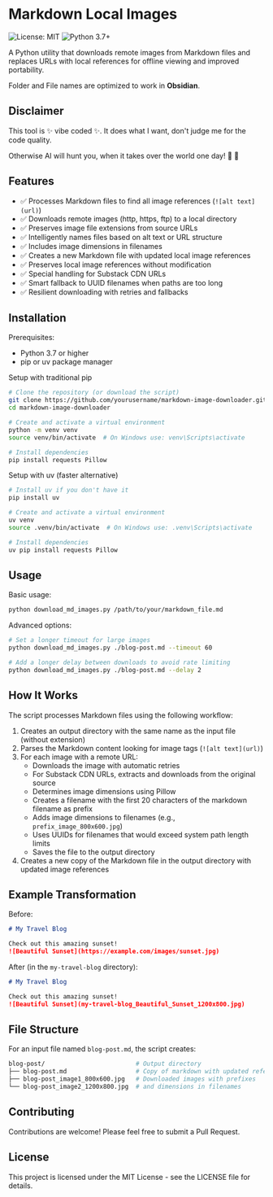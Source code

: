 # Markdown Local Images

<img alt="License: MIT" src="https://img.shields.io/badge/License-MIT-yellow.svg">&nbsp;<img alt="Python 3.7+" src="https://img.shields.io/badge/python-3.7+-blue.svg">

A Python utility that downloads remote images from Markdown files and replaces
URLs with local references for offline viewing and improved portability.

Folder and File names are optimized to work in **Obsidian**.

## Disclaimer

This tool is ✨ vibe coded ✨. It does what I want, don't judge me for the code quality.

Otherwise AI will hunt you, when it takes over the world one day! 😬 🤖

## Features

* ✅ Processes Markdown files to find all image references (`![alt text](url)`)
* ✅ Downloads remote images (http, https, ftp) to a local directory
* ✅ Preserves image file extensions from source URLs
* ✅ Intelligently names files based on alt text or URL structure
* ✅ Includes image dimensions in filenames
* ✅ Creates a new Markdown file with updated local image references
* ✅ Preserves local image references without modification
* ✅ Special handling for Substack CDN URLs
* ✅ Smart fallback to UUID filenames when paths are too long
* ✅ Resilient downloading with retries and fallbacks

## Installation

Prerequisites:

* Python 3.7 or higher
* pip or uv package manager
  
Setup with traditional pip

```bash
# Clone the repository (or download the script)
git clone https://github.com/yourusername/markdown-image-downloader.git
cd markdown-image-downloader

# Create and activate a virtual environment
python -m venv venv
source venv/bin/activate  # On Windows use: venv\Scripts\activate

# Install dependencies
pip install requests Pillow
```

Setup with uv (faster alternative)

```bash
# Install uv if you don't have it
pip install uv

# Create and activate a virtual environment
uv venv
source .venv/bin/activate  # On Windows use: .venv\Scripts\activate

# Install dependencies
uv pip install requests Pillow
```

## Usage

Basic usage:

```bash
python download_md_images.py /path/to/your/markdown_file.md
```

Advanced options:

```bash
# Set a longer timeout for large images
python download_md_images.py ./blog-post.md --timeout 60

# Add a longer delay between downloads to avoid rate limiting
python download_md_images.py ./blog-post.md --delay 2
```

## How It Works

The script processes Markdown files using the following workflow:

1. Creates an output directory with the same name as the input file (without extension)
2. Parses the Markdown content looking for image tags (`![alt text](url)`)
3. For each image with a remote URL:
   * Downloads the image with automatic retries
   * For Substack CDN URLs, extracts and downloads from the original source
   * Determines image dimensions using Pillow
   * Creates a filename with the first 20 characters of the markdown filename as prefix
   * Adds image dimensions to filenames (e.g., `prefix_image_800x600.jpg`)
   * Uses UUIDs for filenames that would exceed system path length limits
   * Saves the file to the output directory
4. Creates a new copy of the Markdown file in the output directory with updated image references

## Example Transformation

Before:

```markdown
# My Travel Blog

Check out this amazing sunset!
![Beautiful Sunset](https://example.com/images/sunset.jpg)
```

After (in the `my-travel-blog` directory):

```markdown
# My Travel Blog

Check out this amazing sunset!
![Beautiful Sunset](my-travel-blog_Beautiful_Sunset_1200x800.jpg)
```

## File Structure

For an input file named `blog-post.md`, the script creates:

```bash
blog-post/                         # Output directory
├── blog-post.md                   # Copy of markdown with updated references
├── blog-post_image1_800x600.jpg   # Downloaded images with prefixes
└── blog-post_image2_1200x800.jpg  # and dimensions in filenames
```

## Contributing

Contributions are welcome! Please feel free to submit a Pull Request.

## License

This project is licensed under the MIT License - see the LICENSE file for details.
